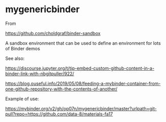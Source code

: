 # mygenericbinder

From

https://github.com/choldgraf/binder-sandbox

A sandbox environment that can be used to define an environment for lots of Binder demos


See also:

https://discourse.jupyter.org/t/tip-embed-custom-github-content-in-a-binder-link-with-nbgitpuller/922/

https://blog.ouseful.info/2019/05/08/feeding-a-mybinder-container-from-one-github-repository-with-the-contents-of-another/

Example of use:

https://mybinder.org/v2/gh/op07n/mygenericbinder/master?urlpath=git-pull?repo=https://github.com/data-8/materials-fa17
